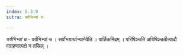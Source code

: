 ```yaml
---
index: 5.3.9
sutra: पर्यभिभ्यां च

---
```

_पर्यभिभ्यां च_ - पर्यभिभ्यां च । सर्वोभयार्थाभ्यामेवेति । वार्तिकमिदम् । परिषिञ्चति अबिषिञ्चतीत्यादौ वाग्रहणात्पक्षे न तसिल् । 
